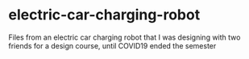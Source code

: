 # electric-car-charging-robot
Files from an electric car charging robot that I was designing with two friends for a design course, until COVID19 ended the semester
